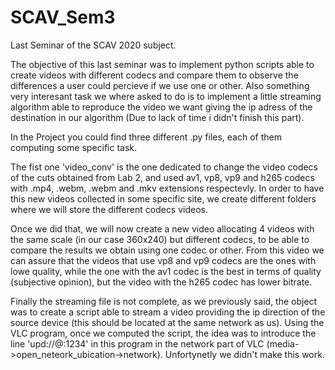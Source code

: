 # SCAV_Sem3
Last Seminar of the SCAV 2020 subject. 

The objective of this last seminar was to implement python scripts able to create videos with different codecs and compare them to observe the differences a user could percieve if we use one or other.
Also something very interesant task we where asked to do is to implement a little streaming algorithm able to reproduce the video we want giving the ip adress of the destination in our algorithm (Due to lack of time i didn't finish this part). 

In the Project you could find three different .py files, each of them computing some specific task. 

The fist one 'video_conv' is the one dedicated to change the video codecs of the cuts obtained from Lab 2, and used av1, vp8, vp9 and h265 codecs with .mp4, .webm, .webm and .mkv extensions respectevly. In order to have this new videos collected in some specific site, we create different folders where we will store the different codecs videos. 

Once we did that, we will now create a new video allocating 4 videos with the same scale (in our case 360x240) but different codecs, to be able to compare the results we obtain using one codec or other. From this video we can assure that the videos that use vp8 and vp9 codecs are the ones with lowe quality, while the one with the av1 codec is the best in terms of quality (subjective opìnion), but the video with the h265 codec has lower bitrate.

Finally the streaming file is not complete, as we previously said, the object was to create a script able to stream a video providing the ip direction of the source device (this should be located at the same network as us). Using the VLC program, once we computed the script, the idea was to introduce the line 'upd://@:1234' in this program in the network part of VLC (media->open_neteork_ubication->network). Unfortynetly we didn't make this work. 
